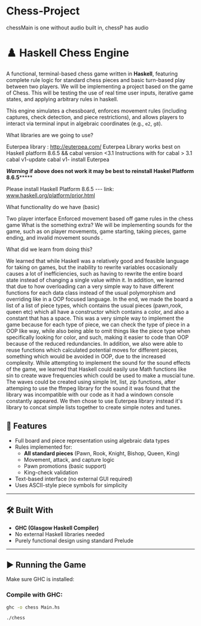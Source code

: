 # Chess-Project
chessMain is one without audio built in, chessP has audio

# ♟️ Haskell Chess Engine

A functional, terminal-based chess game written in **Haskell**, featuring complete rule logic for standard chess pieces and basic turn-based play between two players. We will be implementing a project based on the game of Chess.  This will be testing the use of real time user inputs, iterative game states, and applying arbitrary rules in haskell.

This engine simulates a chessboard, enforces movement rules (including captures, check detection, and piece restrictions), and allows players to interact via terminal input in algebraic coordinates (e.g., `e2`, `g8`).

What libraries are we going to use?

Euterpea library : http://euterpea.com/
Euterpea Library works best on Haskell platform 8.6.5  && cabal version <3.1
Instructions with for cabal > 3.1
cabal v1-update
cabal v1- install Euterpea

*******************Warning* if above does not work it may be best to reinstall Haskel Platform 8.6.5***********************

Please install Haskell Platform 8.6.5 --- link: www.haskell.org/platform/prior.html

What functionality do we have (basic)

Two player interface
Enforced movement based off game rules in the chess game
What is the something extra?
We will be implementing sounds for the game, such as on player movements, game starting, taking pieces, game ending, and invalid movement sounds .

What did we learn from doing this?

We learned that while Haskell was a relatively good and feasible language for taking on games, but the inability to rewrite variables occasionally causes a lot of inefficiencies, such as having to rewrite the entire board state instead of changing a single value within it. In addition, we learned that due to how overloading can a very simple way to have different functions for each data class instead of the usual polymorphism and overriding like in a OOP focused language. In the end, we made the board a list of a list of piece types, which contains the usual pieces (pawn,rook, queen etc) which all have a constructor which contains a color, and also a constant that has a space. This was a very simple way to implement the game because for each type of piece, we can check the type of piece in a OOP like way, while also being able to omit things like the piece type when specifically looking for color, and such, making it easier to code than OOP because of the reduced redundancies. In addition, we also were able to reuse functions which calculated potential moves for different pieces, something which would be avoided in OOP, due to the increased complexity. While attempting to implement the sound for the sound effects of the game, we learned that Haskell could easily use Math functions like sin to create wave frequencies which could be used to make a muscial tune. The waves could be created using simple Int, list, zip functions, after attemping to use the ffmpeg library for the sound it was found that the library was incompatible with our code as it had a windown console constantly appeared. We then chose to use Euterpea library instead it's library to concat simple lists together to create simple notes and tunes.


## 🧠 Features

- Full board and piece representation using algebraic data types
- Rules implemented for:
  - **All standard pieces** (Pawn, Rook, Knight, Bishop, Queen, King)
  - Movement, attack, and capture logic
  - Pawn promotions (basic support)
  - King-check validation
- Text-based interface (no external GUI required)
- Uses ASCII-style piece symbols for simplicity

---

## 🛠 Built With

- **GHC (Glasgow Haskell Compiler)**
- No external Haskell libraries needed
- Purely functional design using standard Prelude

---

## ▶️ Running the Game

Make sure GHC is installed:

### Compile with GHC:

```bash
ghc -o chess Main.hs

./chess


